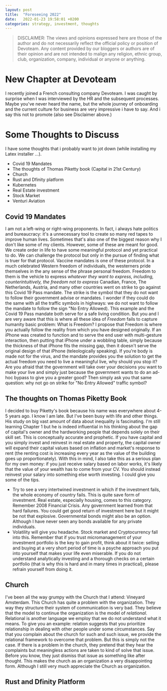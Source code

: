 ```yaml
---
layout: post
title:  "Foreseeing 2022"
date:   2022-01-23 19:58:01 +0200
categories: strategy, investment, thoughts
---
```


> DISCLAIMER: The views and opinions expressed here are those of the author and do not necessarily reflect the official policy or position of Devoteam. Any content provided by our bloggers or authors are of their opinion and are not intended to malign any religion, ethnic group, club, organization, company, individual or anyone or anything.


# New Chapter at Devoteam
I recently joined a French consulting company Devoteam. I was caught by surprise when I was interviewed by the HR and the subsequent processes. Maybe you've never heard the name, but the whole journey of onboarding and the current culture for business are very impressive i have to say. And i say this not to promote (also see Disclaimer above.)

# Some Thoughts to Discuss
I have some thoughts that i probably want to jot down (while installing my Latex installer ...). 
- Covid 19 Mandates
- The thoughts of Thomas Piketty book (Capital in 21st Century)
- Church
- Rust and Dfinity platform
- Kubernetes
- Real Estate investment
- Stock Market
- Venturi Aviation

## Covid 19 Mandates
I am not a left-wing or right-wing proponents. In fact, i always hate politics and bureaucracy: it's a unnecessary tool to create so many red tapes to improve human lives. Sometimes that's also one of the biggest reason why I don't like some of my clients. However, some of these are meant for good. We create order in life to have some meaningful protocol and yet practical to do. We can challenge the protocol but only in the pursue of finding what is truer for that protocol. Vaccine mandates is one of these protocol. 
In a much celebrated Western freedom of individuals, the westerners pride themselves in the any sense of the phrase personal freedom. Freedom to them is the vehicle to express *whatever they want to express, including, counterintuitively, the freedom not to express* Canadian, France, The Netherlands, Austria, and many other countries went on strike to go against this Covid 19 Pass mandate. The strike is the symbol that they do not want to follow their government advise or mandates. I wonder if they could do the same with all the traffic symbols in highways: we do not want to follow the mandate to follow the sign "No Entry Allowed). This example and the Covid 19 Pass mandate both serve for a safe living condition. 
But you and I are very aware that this is where all these idea of *Freedom* fails to capture humanity basic problem: What is Freedom?
I propose that Freedom is where you actually follow the reality from which you have designed originally. If an iPhone was created to function and to serve the end user with multi-gesture interaction, then putting that iPhone under a wobbling table, simply because the thickness of that iPhone fits the missing gap, then it doesn't serve the original design of that iPhone (teleologically speaking). If you're body is made not for the virus, and the mandate provides you the solution to get the actual freedom you need to live a meaningful live, why should you stop it? Are you afraid that the government will take over your decisions you want to make your live and simply just because the government wants to do an ad-hoc bypass to give you a greater good? Then simply ask you that same question: why not go on strike for "No Entry Allowed" traffic symbol?

## The thoughts on Thomas Piketty Book
I decided to buy Piketty's book because his name was everywhere about 4-5 years ago. I know I am late. But I've been busy with life and other things. His study on big vast amount of data about inequality is fascinating. I'm still learning Chapter 1 but he is indeed influential in his thinking about the gap of capital's owner and the hardworking people that depends solely on their skill set. This is conceptually accurate and prophetic. If you have capital and you simply invest and reinvest in real estate and property, the capital owner will expand their capital values based on inflation and market's response to rent (the renting cost is increasing every year as the value of the building goes up proportionately). 
With this in mind, I also take this as a serious plan for my own money: if you just receive salary based on labor works, it's likely that the value of your wealth has to come from your CV. You should instead reinvest your salary into something else worth investing. 
I could give you some of the tips. 
- Try to see a very intertwined investment in which if the investment fails, the whole economy of country fails. This is quite save form of investment. Real estate, especially housing, comes to this category. Remember 2008 Financial Crisis. Any government learned from that hard failures. You could get good return of investment here but it might be not that explosive. Governmental bonds might also be an option. Although I have never seen any bonds available for any private individuals.
- Volatility will give you headache. Stock market and Cryptocurrency fall into this. Remember that if you trust micromanagement of your investment portfolio is the key to gain profit, think about it twice: selling and buying at a very short period of time is a psyche approach you put into yourself that makes your life even miserable. If you do not understand analytically investing and a thorough checks on a certain portfolio (that is why this is hard and in many times in practical), please refrain yourself from doing it.

## Church 
I've been all the way grumpy with the Church that I attend: Vineyard Amsterdam. This Church has quite a problem with the organization. They way they structure their system of communication is very bad. They believe that the model to continue the organization is the model of *relational*. Relational is another language we employ that we do not understand what it means. 
To give you an example: relation suggests that you prioritize relationship in dealing with other people under some circumstances. Say that you complain about the church for such and such issue, we provide the relational framework to overcome that problem. But this is simply not the case. If there is a problem in the church, they pretend that they hear the complaints but meaningless actions are taken to kind of solve that issue. 
Before you know, they just dismiss that issue as something like after thought. This makes the church as an organization a very disappointing form. Although I still very much appreciate the Church as organization.


## Rust and Dfinity Platform
